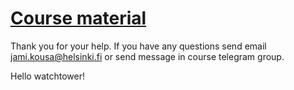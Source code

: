 # [Course material](https://docker-hy.github.io)

Thank you for your help. If you have any questions send email jami.kousa@helsinki.fi or send message in course telegram group.

Hello watchtower!
